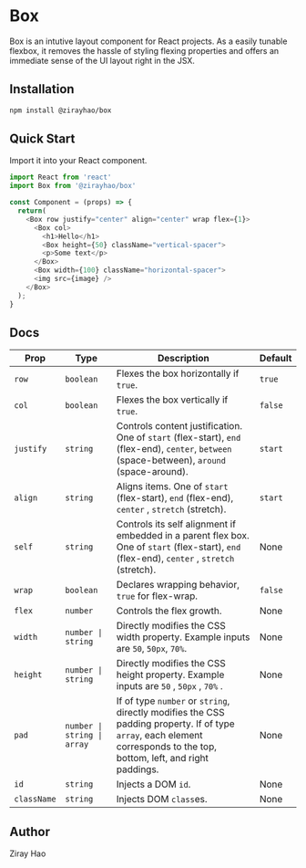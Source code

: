 # Box

Box is an intutive layout component for React projects. As a easily tunable flexbox, it removes the hassle of styling flexing properties and offers an immediate sense of the UI layout right in the JSX.

## Installation

```bash
npm install @zirayhao/box
```
## Quick Start

Import it into your React component.

```javascript
import React from 'react'
import Box from '@zirayhao/box'

const Component = (props) => {
  return(
    <Box row justify="center" align="center" wrap flex={1}>
      <Box col>
        <h1>Hello</h1>
        <Box height={50} className="vertical-spacer">
        <p>Some text</p>
      </Box>
      <Box width={100} className="horizontal-spacer">
      <img src={image} />
    </Box>
  );
}
```
## Docs

| Prop        | Type                        | Description                                                                                                                                                             | Default |
|-------------|-----------------------------|-------------------------------------------------------------------------------------------------------------------------------------------------------------------------|---------|
| `row`       | `boolean`                   | Flexes the box horizontally if `true`.                                                                                                                                  | `true`  |
| `col`       | `boolean`                   | Flexes the box vertically if `true`.                                                                                                                                    | `false` |
| `justify`   | `string`                    | Controls content justification. One of `start` (flex-start), `end` (flex-end), `center`, `between` (space-between), `around` (space-around).                            | `start` |
| `align`     | `string`                    | Aligns items. One of `start`  (flex-start),  `end`  (flex-end),  `center` ,  `stretch`  (stretch).                                                                      | `start` |
| `self`      | `string`                    | Controls its self alignment if embedded in a parent flex box. One of  `start`  (flex-start),  `end`  (flex-end),  `center` ,  `stretch`  (stretch).                     | None    |
| `wrap`      | `boolean`                   | Declares wrapping behavior, `true` for flex-wrap.                                                                                                                       | `false` |
| `flex`      | `number`                    | Controls the flex growth.                                                                                                                                               | None    |
| `width`     | `number \| string`          | Directly modifies the CSS width property. Example inputs are `50`, `50px`, `70%`.                                                                                       | None    |
| `height`    | `number \| string`          | Directly modifies the CSS height property. Example inputs are  `50` ,  `50px` ,  `70%` .                                                                                | None    |
| `pad`       | `number \| string \| array` | If of type `number` or `string`, directly modifies the CSS padding property. If of type `array`, each element corresponds to the top, bottom, left, and right paddings. | None    |
| `id`        | `string`                    | Injects a DOM `id`.                                                                                                                                                     | None    |
| `className` | `string`                     | Injects DOM `class`es.                                                                                                                                                  | None    |

## Author

Ziray Hao
